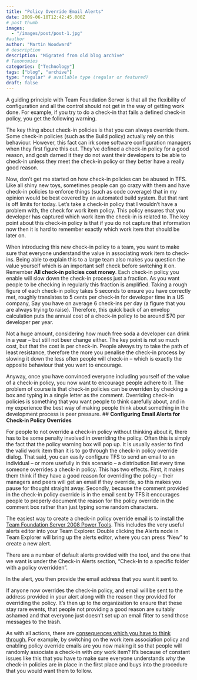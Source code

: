 ```yaml
---
title: "Policy Override Email Alerts"
date: 2009-06-10T12:42:45.000Z
# post thumb
images:
  - "/images/post/post-1.jpg"
#author
author: "Martin Woodward"
# description
description: "Migrated from old blog archive"
# Taxonomies
categories: ["Technology"]
tags: ["blog", "archive"]
type: "regular" # available type (regular or featured)
draft: false
---
```


A guiding principle with Team Foundation Server is that all the flexibility of configuration and all the control should not get in the way of getting work done.  For example, if you try to do a check-in that fails a defined check-in policy, you get the following warning.  

The key thing about check-in policies is that you can always override them.  Some check-in policies (such as the Build policy) actually rely on this behaviour.  However, this fact can irk some software configuration managers when they first figure this out.  They’ve defined a check-in policy for a good reason, and gosh darned it they do not want their developers to be able to check-in unless they meet the check-in policy or they better have a really good reason.  

Now, don’t get me started on how check-in policies can be abused in TFS.  Like all shiny new toys, sometimes people can go crazy with them and have check-in policies to enforce things (such as code coverage) that in my opinion would be best covered by an automated build system.  But that rant is off limits for today.  Let’s take a check-in policy that I wouldn’t have a problem with, the check for work item policy.  This policy ensures that you developer has captured which work item the check-in is related to.  The key point about this check-in policy is that if you do not capture that information now then it is hard to remember exactly which work item that should be later on.    

When introducing this new check-in policy to a team, you want to make sure that everyone understand the value in associating work item to check-ins.  Being able to explain this to a large team also makes you question the value yourself which is an important self check before switching it on.  Remember **All check-in policies cost money**.  Each check-in policy you enable will slow down the check-in process just a fraction.  As you want people to be checking in regularly this fraction is amplified.  Taking a rough figure of each check-in policy takes 5 seconds to ensure you have correctly met, roughly translates to 5 cents per check-in for developer time in a US company,  Say you have on average 6 check-ins per day (a figure that you are always trying to raise).  Therefore, this quick back of an envelop calculation puts the annual cost of a check-in policy to be around $70 per developer per year.   

Not a huge amount, considering how much free soda a developer can drink in a year – but still not beer change either.  The key point is not so much cost, but that the cost is per check-in.  People always try to take the path of least resistance, therefore the more you penalise the check-in process by slowing it down the less often people will check-in – which is exactly the opposite behaviour that you want to encourage.  

Anyway, once you have convinced everyone including yourself of the value of a check-in policy, you now want to encourage people adhere to it.  The problem of course is that check-in policies can be overriden by checking a box and typing in a single letter as the comment.  Overriding check-in policies is something that you want people to think carefully about, and in my experience the best way of making people think about something in the development process is peer pressure.  ## **Configuring Email Alerts for Check-in Policy Overrides**  

For people to not override a check-in policy without thinking about it, there has to be some penalty involved in overriding the policy.  Often this is simply the fact that the policy warning box will pop up.  It is usually easier to find the valid work item than it is to go through the check-in policy override dialog.  That said, you can easily configure TFS to send an email to an individual – or more usefully in this scenario – a distribution list every time someone overrides a check-in policy.  This has two effects.  First, it makes them think if they have a good reason for overriding the policy – their managers and peers will get an email if they override, so this makes you pause for thought straight away.  Secondly, because the comment provided in the check-in policy override is in the email sent by TFS it encourages people to properly document the reason for the policy override in the comment box rather than just typing some random characters.  

The easiest way to create a check-in policy override email is to install the [Team Foundation Server 2008 Power Tools](http://msdn.microsoft.com/en-us/teamsystem/bb980963.aspx).  This includes the very useful alerts editor into your Team Explorer.  Double clicking the Alerts node in Team Explorer will bring up the alerts editor, where you can press “New” to create a new alert.  

There are a number of default alerts provided with the tool, and the one that we want is under the Check-in Alerts section, “Check-In to a specific folder with a policy overridden”.  

 In the alert, you then provide the email address that you want it sent to.  

If anyone now overrides the check-in policy, and email will be sent to the address provided in your alert along with the reason they provided for overriding the policy.  It’s then up to the organization to ensure that these stay rare events, that people not providing a good reason are suitably ashamed and that everyone just doesn’t set up an email filter to send those messages to the trash.  

As with all actions, there are [consequences which you have to think through.](http://www.woodwardweb.com/vsts/the_measurement.html)  For example, by switching on the work item association policy and enabling policy override emails are you now making it so that people will randomly associate a check-in with *any* work item?  It’s because of constant issues like this that you have to make sure everyone understands *why* the check-in policies are in place in the first place and buys into the procedure that you would want them to follow.